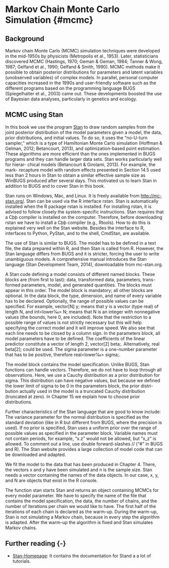 
# Markov Chain Monte Carlo Simulation {#mcmc}

## Background
Markov chain Monte Carlo (MCMC) simulation techniques were developed in the mid-1950s by physicists (Metropolis et al., 1953). Later, statisticians discovered MCMC (Hastings, 1970; Geman & Geman, 1984; Tanner & Wong, 1987; Gelfand et al., 1990; Gelfand & Smith, 1990). MCMC methods make it possible to obtain posterior distributions for parameters and latent variables (unobserved variables) of complex models. In parallel, personal computer capacities increased in the 1990s and user-friendly software such as the different programs based on the programming language BUGS (Spiegelhalter et al., 2003) came out. These developments boosted the use of Bayesian data analyses, particularly in genetics and ecology.


## MCMC using Stan
In this book we use the program [Stan](http://mc-stan.org) to draw random samples from the joint posterior distribution of the model parameters given a model, the data, prior distributions, and initial values. To do so, it uses the “no-U-turn sampler,” which is a type of Hamiltonian Monte Carlo simulation (Hoffman & Gelman, 2012; Betancourt, 2013), and optimization-based point estimation. These algorithms are more efficient than the ones implemented in BUGS programs and they can handle larger data sets. Stan works particularly well for hierar- chical models (Betancourt & Girolami, 2013). For example, the mark- recapture model with random effects presented in Section 14.5 used less than 2 hours in Stan to obtain a similar effective sample size as WinBUGS produced after several days. This motivated us to learn Stan in addition to BUGS and to cover Stan in this book.

Stan runs on Windows, Mac, and Linux. It is freely available from http://mc-stan.org/. Stan can be used via the R interface rstan. Stan is automatically installed when the R package rstan is installed. For installing rstan, it is advised to follow closely the system-specific instructions. Stan requires that a Cþþ compiler is installed on the computer. Therefore, before downloading rstan we have to install a Cþþ compiler (e.g., Rtools). How to do this is explained very well on the Stan website. Besides the interface to R, interfaces to Python, PyStan, and to the shell, CmdStan, are available.

The use of Stan is similar to BUGS. The model has to be defined in a text file, the data prepared within R, and then Stan is called from R. However, the Stan language differs from BUGS and it is stricter, forcing the user to write unambiguous models. A comprehensive manual introduces the Stan language (Stan Development Team, 2014), downloadable from mc-stan.org.

A Stan code defining a model consists of different named blocks. These blocks are (from first to last): data, transformed data, parameters, trans- formed parameters, model, and generated quantities. The blocks must appear in this order. The model block is mandatory; all other blocks are optional. In the data block, the type, dimension, and name of every variable has to be declared. Optionally, the range of possible values can be specified. For example, vector[N] y; means that y is a vector (type real) of length N, and int<lower1⁄40> N; means that N is an integer with nonnegative values (the bounds, here 0, are included). Note that the restriction to a possible range of values is not strictly necessary but this will help specifying the correct model and it will improve speed. We also see that each line needs to be closed by a column sign. In the parameters block, all model parameters have to be defined. The coefficients of the linear predictor constitute a vector of length 2, vector[2] beta;. Alternatively, real beta[2]; could be used. The sigma parameter is a one-number parameter that has to be positive, therefore real<lower1⁄40> sigma;.

The model block contains the model specification. Unlike BUGS, Stan functions can handle vectors. Therefore, we do not have to loop through all observations. Here, we use a Cauchy distribution as a prior distribution for sigma. This distribution can have negative values, but because we defined the lower limit of sigma to be 0 in the parameters block, the prior distri- bution actually used in the model is a truncated Cauchy distribution (truncated at zero). In Chapter 15 we explain how to choose prior distributions.

Further characteristics of the Stan language that are good to know include: The variance parameter for the normal distribution is specified as the standard deviation (like in R but different from BUGS, where the precision is used). If no prior is specified, Stan uses a uniform prior over the range of possible values as specified in the parameter block. Variable names must not contain periods, for example, “x.z” would not be allowed, but “x_z” is allowed. To comment out a line, use double forward-slashes // (“#” in BUGS and R). The Stan website provides a large collection of model code that can be downloaded and adapted.

We fit the model to the data that has been produced in Chapter 4. There, the vectors x and y have been simulated and n is the sample size. Stan needs a vector containing the names of the data objects. In our case, x, y, and N are objects that exist in the R console.

The function stan starts Stan and returns an object containing MCMCs for every model parameter. We have to specify the name of the file that contains the model specification, the data, the number of chains, and the number of iterations per chain we would like to have. The first half of the iterations of each chain is declared as the warm-up. During the warm-up, Stan is not simulating a Markov chain, because in every step the algorithm is adapted. After the warm-up the algorithm is fixed and Stan simulates Markov chains.

## Further reading {-}
- [Stan-Homepage](http://mc-stan.org): It contains the documentation for Stand a a lot of tutorials.





